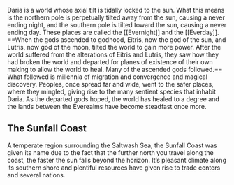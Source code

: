 Daria is a world whose axial tilt is tidally locked to the sun. What this means is the northern pole is perpetually tilted away from the sun, causing a never ending night, and the southern pole is tilted toward the sun, causing a never ending day. These places are called the [[Evernight]] and the [[Everday]].
==When the gods ascended to godhood, Eitris, now the god of the sun, and Lutris, now god of the moon, tilted the world to gain more power. After the world suffered from the alterations of Eitris and Lutris, they saw how they had broken the world and departed for planes of existence of their own making to allow the world to heal. Many of the ascended gods followed.==
What followed is millennia of migration and convergence and magical discovery. Peoples, once spread far and wide, went to the safer places, where they mingled, giving rise to the many sentient species that inhabit Daria. As the departed gods hoped, the world has healed to a degree and the lands between the Everealms have become steadfast once more.
## The Sunfall Coast
A temperate region surrounding the Saltwash Sea, the Sunfall Coast was given its name due to the fact that the further north you travel along the coast, the faster the sun falls beyond the horizon. It’s pleasant climate along its southern shore and plentiful resources have given rise to trade centers and several nations.